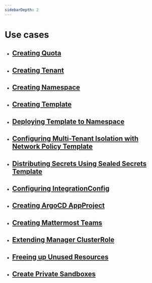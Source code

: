 ```yaml
---
sidebarDepth: 2
---
```

# Use cases

- ## [Creating Quota](quota.html)

- ## [Creating Tenant](tenant.html)

- ## [Creating Namespace](namespace.html)

- ## [Creating Template](template.html)

- ## [Deploying Template to Namespace](deploying-templates.html)

- ## [Configuring Multi-Tenant Isolation with Network Policy Template](configuring-multitenant-network-isolation.html)

- ## [Distributing Secrets Using Sealed Secrets Template](distributing-secrets-using-sealed-secret-template.html)

- ## [Configuring IntegrationConfig](integrationconfig.html)

- ## [Creating ArgoCD AppProject](argocd.html)

- ## [Creating Mattermost Teams](mattermost.html)

- ## [Extending Manager ClusterRole](manager-clusterrole.html)

- ## [Freeing up Unused Resources](hibernation.md.html)

- ## [Create Private Sandboxes](private-sandboxes.html)
